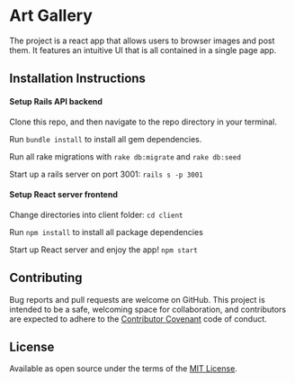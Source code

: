# Art Gallery

The project is a react app that allows users to browser images and post them. It features an intuitive UI that is all contained in a single page app.

## Installation Instructions

#### Setup Rails API backend

Clone this repo, and then navigate to the repo directory in your terminal.

Run `bundle install` to install all gem dependencies.

Run all rake migrations with `rake db:migrate` and `rake db:seed`

Start up a rails server on port 3001: `rails s -p 3001`

#### Setup React server frontend

Change directories into client folder: `cd client`

Run `npm install` to install all package dependencies

Start up React server and enjoy the app! `npm start`


## Contributing

Bug reports and pull requests are welcome on GitHub. This project is intended to be a safe, welcoming space for collaboration, and contributors are expected to adhere to the [Contributor Covenant](http://contributor-covenant.org) code of conduct.

## License

Available as open source under the terms of the [MIT License](https://opensource.org/licenses/MIT).
